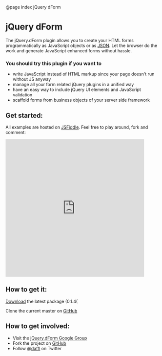 @page index jQuery dForm

# jQuery dForm

The jQuery.dForm plugin allows you to create your HTML forms programmatically as JavaScript objects or 
as [JSON](http://json.org). Let the browser do the work and generate JavaScript enhanced forms without hassle. 

### You should try this plugin if you want to

* write JavaScript instead of HTML markup since your page doesn't run without JS anyway
* manage all your form related jQuery plugins in a unified way
* have an easy way to include jQuery UI elements and JavaScript validation
* scaffold forms from business objects of your server side framework

## Get started:

All examples are hosted on [JSFiddle](http://jsfiddle.net). Feel free to play around, fork and comment:

<iframe style="width: 90%; height: 450px" src="http://jsfiddle.net/Daff/yREkc/embedded/js,html,result" 
	allowfullscreen="allowfullscreen" frameborder="0">
</iframe>

## How to get it:

[Download](http://github.com/downloads/daffl/jquery.dform/jquery.dform-0.1.4.tar.gz) the latest package (0.1.4(

Clone the current master on [GitHub](http://github.com/daffl/jquery.dform/)


## How to get involved:

* Visit the [jQuery.dForm Google Group](http://groups.google.com/group/jquery-dform)
* Fork the project on [GitHub](http://github.com/daffl/jZquery.dform/)
* Follow [@daffl](http://twitter.com/daffl) on Twitter
